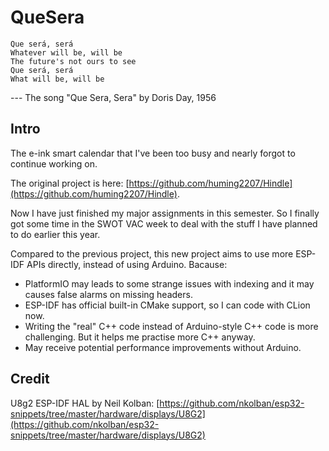 # QueSera

```
Que será, será
Whatever will be, will be
The future's not ours to see
Que será, será
What will be, will be
```
--- The song "Que Sera, Sera" by Doris Day, 1956

## Intro

The e-ink smart calendar that I've been too busy and nearly forgot to continue working on.

The original project is here: [https://github.com/huming2207/Hindle](https://github.com/huming2207/Hindle).

Now I have just finished my major assignments in this semester. 
So I finally got some time in the SWOT VAC week to deal with the stuff I have planned to do earlier this year.

Compared to the previous project, this new project aims to use more ESP-IDF APIs directly, instead of using Arduino. Bacause:

- PlatformIO may leads to some strange issues with indexing and it may causes false alarms on missing headers.
- ESP-IDF has official built-in CMake support, so I can code with CLion now.
- Writing the "real" C++ code instead of Arduino-style C++ code is more challenging. But it helps me practise more C++ anyway.
- May receive potential performance improvements without Arduino.

## Credit

U8g2 ESP-IDF HAL by Neil Kolban: [https://github.com/nkolban/esp32-snippets/tree/master/hardware/displays/U8G2](https://github.com/nkolban/esp32-snippets/tree/master/hardware/displays/U8G2)